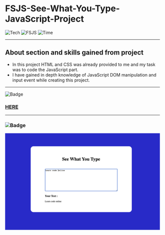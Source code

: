 # FSJS-See-What-You-Type-JavaScript-Project

![Tech](https://img.shields.io/badge/Project-JavaScript-blue)
![FSJS](https://img.shields.io/badge/FSJS%20Bootcamp-Hitesh%20Choudhary-orange)
![Time](https://img.shields.io/badge/TIME%20TAKEN-1%20Hr-red)

***

## About section and skills gained from project
- In this project HTML and CSS was already provided to me and my task was to code the JavaScript part. 
- I have gained in depth knowledge of JavaScript DOM manipulation and input event while creating this project.

***

![Badge](https://img.shields.io/badge/PROJECT%20LINK-BELOW-lightgrey) 
### [HERE](https://fsjs-see-what-you-type-js-project.netlify.app/)

***

### ![Badge](https://img.shields.io/badge/FINAL-OUTPUT-yellow)

![image](/Image/See_What_You_Type.png)